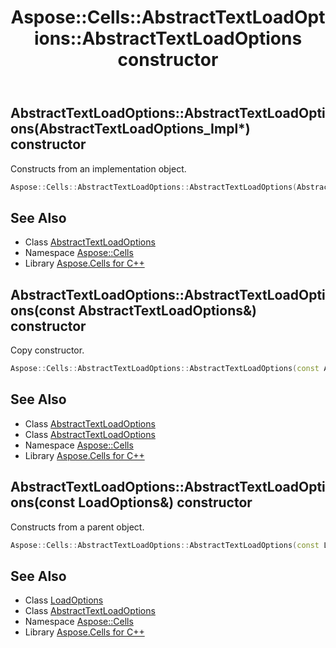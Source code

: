﻿---
title: Aspose::Cells::AbstractTextLoadOptions::AbstractTextLoadOptions constructor
linktitle: AbstractTextLoadOptions
second_title: Aspose.Cells for C++ API Reference
description: 'Aspose::Cells::AbstractTextLoadOptions::AbstractTextLoadOptions constructor. Constructs from an implementation object in C++.'
type: docs
weight: 100
url: /cpp/aspose.cells/abstracttextloadoptions/abstracttextloadoptions/
---
## AbstractTextLoadOptions::AbstractTextLoadOptions(AbstractTextLoadOptions_Impl*) constructor


Constructs from an implementation object.

```cpp
Aspose::Cells::AbstractTextLoadOptions::AbstractTextLoadOptions(AbstractTextLoadOptions_Impl *impl)
```

## See Also

* Class [AbstractTextLoadOptions](../)
* Namespace [Aspose::Cells](../../)
* Library [Aspose.Cells for C++](../../../)
## AbstractTextLoadOptions::AbstractTextLoadOptions(const AbstractTextLoadOptions\&) constructor


Copy constructor.

```cpp
Aspose::Cells::AbstractTextLoadOptions::AbstractTextLoadOptions(const AbstractTextLoadOptions &src)
```

## See Also

* Class [AbstractTextLoadOptions](../)
* Class [AbstractTextLoadOptions](../)
* Namespace [Aspose::Cells](../../)
* Library [Aspose.Cells for C++](../../../)
## AbstractTextLoadOptions::AbstractTextLoadOptions(const LoadOptions\&) constructor


Constructs from a parent object.

```cpp
Aspose::Cells::AbstractTextLoadOptions::AbstractTextLoadOptions(const LoadOptions &src)
```

## See Also

* Class [LoadOptions](../../loadoptions/)
* Class [AbstractTextLoadOptions](../)
* Namespace [Aspose::Cells](../../)
* Library [Aspose.Cells for C++](../../../)
